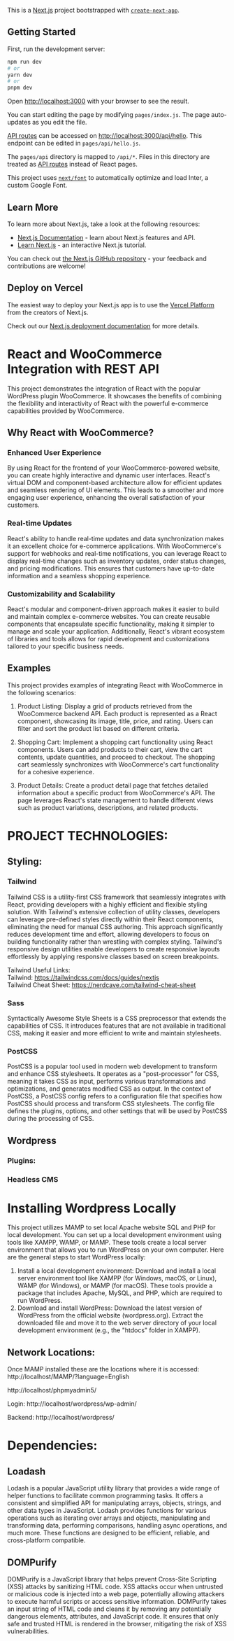 This is a [Next.js](https://nextjs.org/) project bootstrapped with [`create-next-app`](https://github.com/vercel/next.js/tree/canary/packages/create-next-app).

## Getting Started

First, run the development server:

```bash
npm run dev
# or
yarn dev
# or
pnpm dev
```

Open [http://localhost:3000](http://localhost:3000) with your browser to see the result.

You can start editing the page by modifying `pages/index.js`. The page auto-updates as you edit the file.

[API routes](https://nextjs.org/docs/api-routes/introduction) can be accessed on [http://localhost:3000/api/hello](http://localhost:3000/api/hello). This endpoint can be edited in `pages/api/hello.js`.

The `pages/api` directory is mapped to `/api/*`. Files in this directory are treated as [API routes](https://nextjs.org/docs/api-routes/introduction) instead of React pages.

This project uses [`next/font`](https://nextjs.org/docs/basic-features/font-optimization) to automatically optimize and load Inter, a custom Google Font.

## Learn More

To learn more about Next.js, take a look at the following resources:

- [Next.js Documentation](https://nextjs.org/docs) - learn about Next.js features and API.
- [Learn Next.js](https://nextjs.org/learn) - an interactive Next.js tutorial.

You can check out [the Next.js GitHub repository](https://github.com/vercel/next.js/) - your feedback and contributions are welcome!

## Deploy on Vercel

The easiest way to deploy your Next.js app is to use the [Vercel Platform](https://vercel.com/new?utm_medium=default-template&filter=next.js&utm_source=create-next-app&utm_campaign=create-next-app-readme) from the creators of Next.js.

Check out our [Next.js deployment documentation](https://nextjs.org/docs/deployment) for more details.

# React and WooCommerce Integration with REST API

This project demonstrates the integration of React with the popular WordPress plugin WooCommerce. It showcases the benefits of combining the flexibility and interactivity of React with the powerful e-commerce capabilities provided by WooCommerce.

## Why React with WooCommerce?

### Enhanced User Experience

By using React for the frontend of your WooCommerce-powered website, you can create highly interactive and dynamic user interfaces. React's virtual DOM and component-based architecture allow for efficient updates and seamless rendering of UI elements. This leads to a smoother and more engaging user experience, enhancing the overall satisfaction of your customers.

### Real-time Updates

React's ability to handle real-time updates and data synchronization makes it an excellent choice for e-commerce applications. With WooCommerce's support for webhooks and real-time notifications, you can leverage React to display real-time changes such as inventory updates, order status changes, and pricing modifications. This ensures that customers have up-to-date information and a seamless shopping experience.

### Customizability and Scalability

React's modular and component-driven approach makes it easier to build and maintain complex e-commerce websites. You can create reusable components that encapsulate specific functionality, making it simpler to manage and scale your application. Additionally, React's vibrant ecosystem of libraries and tools allows for rapid development and customizations tailored to your specific business needs.

## Examples

This project provides examples of integrating React with WooCommerce in the following scenarios:

1. Product Listing: Display a grid of products retrieved from the WooCommerce backend API. Each product is represented as a React component, showcasing its image, title, price, and rating. Users can filter and sort the product list based on different criteria.

2. Shopping Cart: Implement a shopping cart functionality using React components. Users can add products to their cart, view the cart contents, update quantities, and proceed to checkout. The shopping cart seamlessly synchronizes with WooCommerce's cart functionality for a cohesive experience.

3. Product Details: Create a product detail page that fetches detailed information about a specific product from WooCommerce's API. The page leverages React's state management to handle different views such as product variations, descriptions, and related products.

# PROJECT TECHNOLOGIES:

## Styling:

### Tailwind

Tailwind CSS is a utility-first CSS framework that seamlessly integrates with React, providing developers with a highly efficient and flexible styling solution. With Tailwind's extensive collection of utility classes, developers can leverage pre-defined styles directly within their React components, eliminating the need for manual CSS authoring. This approach significantly reduces development time and effort, allowing developers to focus on building functionality rather than wrestling with complex styling. Tailwind's responsive design utilities enable developers to create responsive layouts effortlessly by applying responsive classes based on screen breakpoints.

Tailwind Useful Links:<br>
Tailwind: https://tailwindcss.com/docs/guides/nextjs<br>
Tailwind Cheat Sheet: https://nerdcave.com/tailwind-cheat-sheet

### Sass

Syntactically Awesome Style Sheets is a CSS preprocessor that extends the capabilities of CSS. It introduces features that are not available in traditional CSS, making it easier and more efficient to write and maintain stylesheets.

### PostCSS

PostCSS is a popular tool used in modern web development to transform and enhance CSS stylesheets. It operates as a "post-processor" for CSS, meaning it takes CSS as input, performs various transformations and optimizations, and generates modified CSS as output. In the context of PostCSS, a PostCSS config refers to a configuration file that specifies how PostCSS should process and transform CSS stylesheets. The config file defines the plugins, options, and other settings that will be used by PostCSS during the processing of CSS.

## Wordpress

### Plugins:

### Headless CMS

# Installing Wordpress Locally

This project utilizes MAMP to set local Apache website SQL and PHP for local development. You can set up a local development environment using tools like XAMPP, WAMP, or MAMP. These tools create a local server environment that allows you to run WordPress on your own computer.
Here are the general steps to start WordPress locally:

1. Install a local development environment: Download and install a local server environment tool like XAMPP (for Windows, macOS, or Linux), WAMP (for Windows), or MAMP (for macOS). These tools provide a package that includes Apache, MySQL, and PHP, which are required to run WordPress.
2. Download and install WordPress: Download the latest version of WordPress from the official website (wordpress.org). Extract the downloaded file and move it to the web server directory of your local development environment (e.g., the "htdocs" folder in XAMPP).

## Network Locations:

Once MAMP installed these are the locations where it is accessed:<br>
http://localhost/MAMP/?language=English

http://localhost/phpmyadmin5/

Login:
http://localhost/wordpress/wp-admin/

Backend:
http://localhost/wordpress/

# Dependencies:

## Loadash

Lodash is a popular JavaScript utility library that provides a wide range of helper functions to facilitate common programming tasks. It offers a consistent and simplified API for manipulating arrays, objects, strings, and other data types in JavaScript. Lodash provides functions for various operations such as iterating over arrays and objects, manipulating and transforming data, performing comparisons, handling async operations, and much more. These functions are designed to be efficient, reliable, and cross-platform compatible.

## DOMPurify

DOMPurify is a JavaScript library that helps prevent Cross-Site Scripting (XSS) attacks by sanitizing HTML code. XSS attacks occur when untrusted or malicious code is injected into a web page, potentially allowing attackers to execute harmful scripts or access sensitive information. DOMPurify takes an input string of HTML code and cleans it by removing any potentially dangerous elements, attributes, and JavaScript code. It ensures that only safe and trusted HTML is rendered in the browser, mitigating the risk of XSS vulnerabilities.
